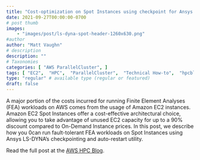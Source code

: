 ```yaml
---
title: "Cost-optimization on Spot Instances using checkpoint for Ansys LS-DYNA"
date: 2021-09-27T00:00:00-0700
# post thumb
images:
    - "images/post/ls-dyna-spot-header-1260x630.png"
#author
author: "Matt Vaughn"
# description
description: ""
# Taxonomies
categories: [ "AWS ParallelCluster", ]
tags: [ "EC2",  "HPC",  "ParallelCluster",  "Technical How-to",  "hpcblog", ]
type: "regular" # available type (regular or featured)
draft: false
---
```


A major portion of the costs incurred for running Finite Element Analyses (FEA) workloads on AWS comes from the usage of Amazon EC2 instances. Amazon EC2 Spot Instances offer a cost-effective architectural choice, allowing you to take advantage of unused EC2 capacity for up to a 90% discount compared to On-Demand Instance prices. In this post, we describe how you 0can run fault-tolerant FEA workloads on Spot Instances using Ansys LS-DYNA’s checkpointing and auto-restart utility.

Read the full post at the [AWS HPC Blog](https://aws.amazon.com/blogs/hpc/cost-optimization-on-spot-instances-using-checkpoints-for-ansys-ls-dyna/).

